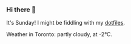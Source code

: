 ### Hi there :wave:

It's Sunday! I might be fiddling with my [dotfiles](https://github.com/bewuethr/dotfiles).

Weather in Toronto: partly cloudy, at -2°C.
